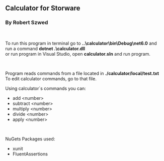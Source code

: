 ## Calculator for Storware 
### By Robert Szwed
<br/>

To run this program in terminal go to **..\calculator\bin\Debug\net6.0** and run a command  **dotnet .\calculator.dll**<br/>
or run program in Visual Studio, open **calculator.sln** and run program.

<br/>

Program reads commands from a file located in **./calculator/local/test.txt** <br/>
To edit calculator commands, go to that file.

Using calculator`s commands you can:
- add \<number> 
- subtract \<number>
- multiply \<number>
- divide \<number>
- apply \<number>

<br/>

NuGets Packages used: 
- xunit
- FluentAssertions
